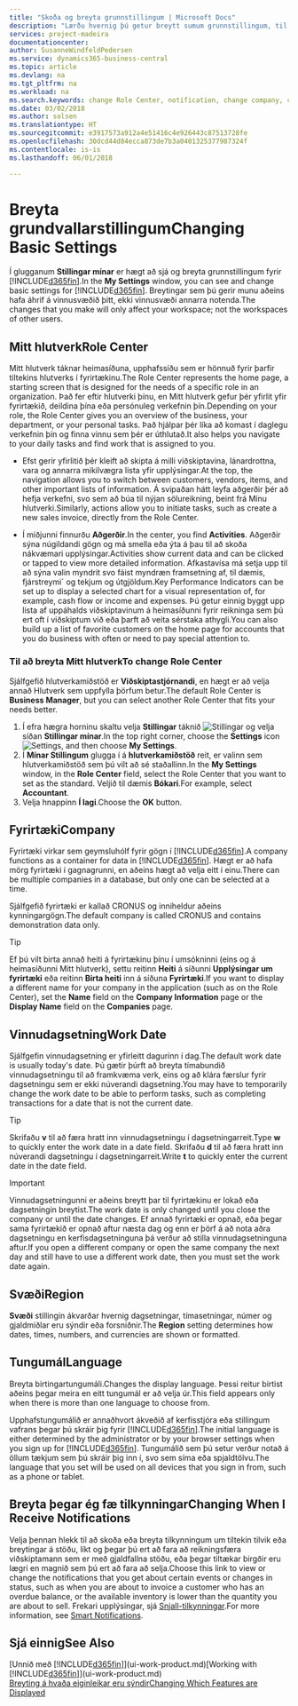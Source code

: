 ```yaml
---
title: "Skoða og breyta grunnstillingum | Microsoft Docs"
description: "Lærðu hvernig þú getur breytt sumum grunnstillingum, til dæmis Mitt hlutverk, fyrirtæki eða vinnudagsetningu."
services: project-madeira
documentationcenter: 
author: SusanneWindfeldPedersen
ms.service: dynamics365-business-central
ms.topic: article
ms.devlang: na
ms.tgt_pltfrm: na
ms.workload: na
ms.search.keywords: change Role Center, notification, change company, change work date
ms.date: 03/02/2018
ms.author: solsen
ms.translationtype: HT
ms.sourcegitcommit: e3917573a912a4e51416c4e926443c87513728fe
ms.openlocfilehash: 30dcd44d84ecca873de7b3a0401325377987324f
ms.contentlocale: is-is
ms.lasthandoff: 06/01/2018

---
```

# <a name="changing-basic-settings"></a><span data-ttu-id="435f3-103">Breyta grundvallarstillingum</span><span class="sxs-lookup"><span data-stu-id="435f3-103">Changing Basic Settings</span></span>
<span data-ttu-id="435f3-104">Í glugganum **Stillingar mínar** er hægt að sjá og breyta grunnstillingum fyrir [!INCLUDE[d365fin](includes/d365fin_md.md)].</span><span class="sxs-lookup"><span data-stu-id="435f3-104">In the **My Settings** window, you can see and change basic settings for [!INCLUDE[d365fin](includes/d365fin_md.md)].</span></span> <span data-ttu-id="435f3-105">Breytingar sem þú gerir munu aðeins hafa áhrif á vinnusvæðið þitt, ekki vinnusvæði annarra notenda.</span><span class="sxs-lookup"><span data-stu-id="435f3-105">The changes that you make will only affect your workspace; not the workspaces of other users.</span></span>  

## <a name="role-center"></a><span data-ttu-id="435f3-106">Mitt hlutverk</span><span class="sxs-lookup"><span data-stu-id="435f3-106">Role Center</span></span>
<span data-ttu-id="435f3-107">Mitt hlutverk táknar heimasíðuna, upphafssíðu sem er hönnuð fyrir þarfir tiltekins hlutverks í fyrirtækinu.</span><span class="sxs-lookup"><span data-stu-id="435f3-107">The Role Center represents the home page, a starting screen that is designed for the needs of a specific role in an organization.</span></span> <span data-ttu-id="435f3-108">Það fer eftir hlutverki þínu, en Mitt hlutverk gefur þér yfirlit yfir fyrirtækið, deildina þína eða persónuleg verkefnin þín.</span><span class="sxs-lookup"><span data-stu-id="435f3-108">Depending on your role, the Role Center gives you an overview of the business, your department, or your personal tasks.</span></span> <span data-ttu-id="435f3-109">Það hjálpar þér líka að komast í daglegu verkefnin þín og finna vinnu sem þér er úthlutað.</span><span class="sxs-lookup"><span data-stu-id="435f3-109">It also helps you navigate to your daily tasks and find work that is assigned to you.</span></span>

-   <span data-ttu-id="435f3-110">Efst gerir yfirlitið þér kleift að skipta á milli viðskiptavina, lánardrottna, vara og annarra mikilvægra lista yfir upplýsingar.</span><span class="sxs-lookup"><span data-stu-id="435f3-110">At the top, the navigation allows you to switch between customers, vendors, items, and other important lists of information.</span></span> <span data-ttu-id="435f3-111">Á svipaðan hátt leyfa aðgerðir þér að hefja verkefni, svo sem að búa til nýjan sölureikning, beint frá Mínu hlutverki.</span><span class="sxs-lookup"><span data-stu-id="435f3-111">Similarly, actions allow you to initiate tasks, such as create a new sales invoice, directly from the Role Center.</span></span>

-   <span data-ttu-id="435f3-112">Í miðjunni finnurðu **Aðgerðir**.</span><span class="sxs-lookup"><span data-stu-id="435f3-112">In the center, you find **Activities**.</span></span> <span data-ttu-id="435f3-113">Aðgerðir sýna núgildandi gögn og má smella eða ýta á þau til að skoða nákvæmari upplýsingar.</span><span class="sxs-lookup"><span data-stu-id="435f3-113">Activities show current data and can be clicked or tapped to view more detailed information.</span></span> <span data-ttu-id="435f3-114">Afkastavísa má setja upp til að sýna valin myndrit svo fáist myndræn framsetning af, til dæmis, fjárstreymi´ og tekjum og útgjöldum.</span><span class="sxs-lookup"><span data-stu-id="435f3-114">Key Performance Indicators can be set up to display a selected chart for a visual representation of, for example, cash flow or income and expenses.</span></span> <span data-ttu-id="435f3-115">Þú getur einnig byggt upp lista af uppáhalds viðskiptavinum á heimasíðunni fyrir reikninga sem þú ert oft í viðskiptum við eða þarft að veita sérstaka athygli.</span><span class="sxs-lookup"><span data-stu-id="435f3-115">You can also build up a list of favorite customers on the home page for accounts that you do business with often or need to pay special attention to.</span></span>

### <a name="to-change-role-center"></a><span data-ttu-id="435f3-116">Til að breyta Mitt hlutverk</span><span class="sxs-lookup"><span data-stu-id="435f3-116">To change Role Center</span></span>
<span data-ttu-id="435f3-117">Sjálfgefið hlutverkamiðstöð er **Viðskiptastjórnandi**, en hægt er að velja annað Hlutverk sem uppfylla þörfum betur.</span><span class="sxs-lookup"><span data-stu-id="435f3-117">The default Role Center is **Business Manager**, but you can select another Role Center that fits your needs better.</span></span>
1. <span data-ttu-id="435f3-118">Í efra hægra horninu skaltu velja **Stillingar** táknið ![Stillingar](media/ui-experience/settings_icon_small.png "Stillingar tákn fyrir miðstöð") og velja síðan **Stillingar mínar**.</span><span class="sxs-lookup"><span data-stu-id="435f3-118">In the top right corner, choose the **Settings** icon ![Settings](media/ui-experience/settings_icon_small.png "Settings icon for role center"), and then choose **My Settings**.</span></span>
2. <span data-ttu-id="435f3-119">Í **Mínar Stillingum** glugga í á **hlutverkamiðstöð** reit, er valinn sem hlutverkamiðstöð sem þú vilt að sé staðallinn.</span><span class="sxs-lookup"><span data-stu-id="435f3-119">In the **My Settings** window, in the **Role Center** field, select the Role Center that you want to set as the standard.</span></span> <span data-ttu-id="435f3-120">Veljið til dæmis **Bókari**.</span><span class="sxs-lookup"><span data-stu-id="435f3-120">For example, select **Accountant**.</span></span>
3. <span data-ttu-id="435f3-121">Velja hnappinn **Í lagi**.</span><span class="sxs-lookup"><span data-stu-id="435f3-121">Choose the **OK** button.</span></span>

## <a name="company"></a><span data-ttu-id="435f3-122">Fyrirtæki</span><span class="sxs-lookup"><span data-stu-id="435f3-122">Company</span></span>
<span data-ttu-id="435f3-123">Fyrirtæki virkar sem geymsluhólf fyrir gögn í [!INCLUDE[d365fin](includes/d365fin_md.md)].</span><span class="sxs-lookup"><span data-stu-id="435f3-123">A company functions as a container for data in [!INCLUDE[d365fin](includes/d365fin_md.md)].</span></span> <span data-ttu-id="435f3-124">Hægt er að hafa mörg fyrirtæki í gagnagrunni, en aðeins hægt að velja eitt í einu.</span><span class="sxs-lookup"><span data-stu-id="435f3-124">There can be multiple companies in a database, but only one can be selected at a time.</span></span>

<span data-ttu-id="435f3-125">Sjálfgefið fyrirtæki er kallað CRONUS og inniheldur aðeins kynningargögn.</span><span class="sxs-lookup"><span data-stu-id="435f3-125">The default company is called CRONUS and contains demonstration data only.</span></span>

> [!TIP]  
>   <span data-ttu-id="435f3-126">Ef þú vilt birta annað heiti á fyrirtækinu þínu í umsókninni (eins og á heimasíðunni Mitt hlutverk), settu reitinn **Heiti** á síðunni **Upplýsingar um fyrirtæki** eða reitinn **Birta heiti** inn á síðuna **Fyrirtæki**.</span><span class="sxs-lookup"><span data-stu-id="435f3-126">If you want to display a different name for your company in the application (such as on the Role Center), set the **Name** field on the **Company Information** page or the **Display Name** field on the **Companies** page.</span></span>  

## <a name="work-date"></a><span data-ttu-id="435f3-127">Vinnudagsetning</span><span class="sxs-lookup"><span data-stu-id="435f3-127">Work Date</span></span>
<span data-ttu-id="435f3-128">Sjálfgefin vinnudagsetning er yfirleitt dagurinn í dag.</span><span class="sxs-lookup"><span data-stu-id="435f3-128">The default work date is usually today's date.</span></span> <span data-ttu-id="435f3-129">Þú gætir þúrft að breyta tímabundið vinnudagsetningu til að framkvæma verk, eins og að klára færslur fyrir dagsetningu sem er ekki núverandi dagsetning.</span><span class="sxs-lookup"><span data-stu-id="435f3-129">You may have to temporarily change the work date to be able to perform tasks, such as completing transactions for a date that is not the current date.</span></span>

> [!TIP]  
>   <span data-ttu-id="435f3-130">Skrifaðu **v** til að færa hratt inn vinnudagsetningu í dagsetningarreit.</span><span class="sxs-lookup"><span data-stu-id="435f3-130">Type **w** to quickly enter the work date in a date field.</span></span> <span data-ttu-id="435f3-131">Skrifaðu **d** til að færa hratt inn núverandi dagsetningu í dagsetningarreit.</span><span class="sxs-lookup"><span data-stu-id="435f3-131">Write **t** to quickly enter the current date in the date field.</span></span>

> [!IMPORTANT]  
>   <span data-ttu-id="435f3-132">Vinnudagsetningunni er aðeins breytt þar til fyrirtækinu er lokað eða dagsetningin breytist.</span><span class="sxs-lookup"><span data-stu-id="435f3-132">The work date is only changed until you close the company or until the date changes.</span></span> <span data-ttu-id="435f3-133">Ef annað fyrirtæki er opnað, eða þegar sama fyrirtækið er opnað aftur næsta dag og enn er þörf á að nota aðra dagsetningu en kerfisdagsetninguna þá verður að stilla vinnudagsetninguna aftur.</span><span class="sxs-lookup"><span data-stu-id="435f3-133">If you open a different company or open the same company the next day and still have to use a different work date, then you must set the work date again.</span></span>

## <a name="region"></a><span data-ttu-id="435f3-134">Svæði</span><span class="sxs-lookup"><span data-stu-id="435f3-134">Region</span></span>
<span data-ttu-id="435f3-135">**Svæði** stillingin ákvarðar hvernig dagsetningar, tímasetningar, númer og gjaldmiðlar eru sýndir eða forsniðnir.</span><span class="sxs-lookup"><span data-stu-id="435f3-135">The **Region** setting determines how dates, times, numbers, and currencies are shown or formatted.</span></span>   


## <a name="language"></a><span data-ttu-id="435f3-136">Tungumál</span><span class="sxs-lookup"><span data-stu-id="435f3-136">Language</span></span>
<span data-ttu-id="435f3-137">Breyta birtingartungumáli.</span><span class="sxs-lookup"><span data-stu-id="435f3-137">Changes the display language.</span></span> <span data-ttu-id="435f3-138">Þessi reitur birtist aðeins þegar meira en eitt tungumál er að velja úr.</span><span class="sxs-lookup"><span data-stu-id="435f3-138">This field appears only when there is more than one language to choose from.</span></span> 

<span data-ttu-id="435f3-139">Upphafstungumálið er annaðhvort ákveðið af kerfisstjóra eða stillingum vafrans þegar þú skráir þig fyrir [!INCLUDE[d365fin](includes/d365fin_md.md)].</span><span class="sxs-lookup"><span data-stu-id="435f3-139">The initial language is either determined by the administrator or by your browser settings when you sign up for [!INCLUDE[d365fin](includes/d365fin_md.md)].</span></span> <span data-ttu-id="435f3-140">Tungumálið sem þú setur verður notað á öllum tækjum sem þú skráir þig inn í, svo sem síma eða spjaldtölvu.</span><span class="sxs-lookup"><span data-stu-id="435f3-140">The language that you set will be used on all devices that you sign in from, such as a phone or tablet.</span></span> 

## <a name="changing-when-i-receive-notifications"></a><span data-ttu-id="435f3-141">Breyta þegar ég fæ tilkynningar</span><span class="sxs-lookup"><span data-stu-id="435f3-141">Changing When I Receive Notifications</span></span>
<span data-ttu-id="435f3-142">Velja þennan hlekk til að skoða eða breyta tilkynningum um tiltekin tilvik eða breytingar á stöðu, líkt og þegar þú ert að fara að reikningsfæra viðskiptamann sem er með gjaldfallna stöðu, eða þegar tiltækar birgðir eru lægri en magnið sem þú ert að fara að selja.</span><span class="sxs-lookup"><span data-stu-id="435f3-142">Choose this link to view or change the notifications that you get about certain events or changes in status, such as when you are about to invoice a customer who has an overdue balance, or the available inventory is lower than the quantity you are about to sell.</span></span> <span data-ttu-id="435f3-143">Frekari upplýsingar, sjá [Snjall-tilkynningar](ui-smart-notifications.md).</span><span class="sxs-lookup"><span data-stu-id="435f3-143">For more information, see [Smart Notifications](ui-smart-notifications.md).</span></span>

## <a name="see-also"></a><span data-ttu-id="435f3-144">Sjá einnig</span><span class="sxs-lookup"><span data-stu-id="435f3-144">See Also</span></span>
<span data-ttu-id="435f3-145">[Unnið með [!INCLUDE[d365fin](includes/d365fin_md.md)]](ui-work-product.md)</span><span class="sxs-lookup"><span data-stu-id="435f3-145">[Working with [!INCLUDE[d365fin](includes/d365fin_md.md)]](ui-work-product.md)</span></span>  
[<span data-ttu-id="435f3-146">Breyting á hvaða eiginleikar eru sýndir</span><span class="sxs-lookup"><span data-stu-id="435f3-146">Changing Which Features are Displayed</span></span>](ui-experiences.md)  

